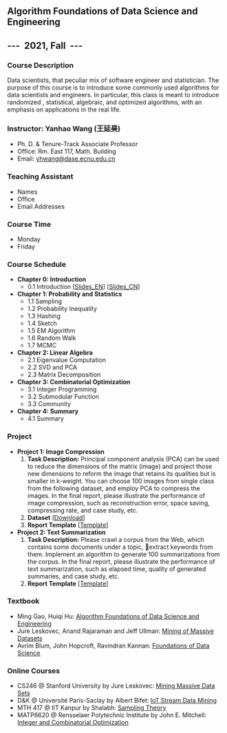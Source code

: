 ## Algorithm Foundations of Data Science and Engineering
## ---  2021, Fall  ---

### Course Description
Data scientists, that peculiar mix of software engineer and statistician. The purpose of this course is to introduce some commonly used algorithms for data scientists and engineers. In particular, this class is meant to introduce randomized , statistical, algebraic, and optimized algorithms, with an emphasis on applications in the real life.

### Instructor: Yanhao Wang (王延昊)
- Ph. D. & Tenure-Track Associate Professor
- Office: Rm. East 117, Math. Building
- Email: <yhwang@dase.ecnu.edu.cn>

### Teaching Assistant
- Names
- Office
- Email Addresses

### Course Time
- Monday
- Friday

### Course Schedule
- **Chapter 0: Introduction**
  - 0.1 Introduction [[Slides_EN](url)] [[Slides_CN](url)]
- **Chapter 1: Probability and Statistics**
  - 1.1 Sampling
  - 1.2 Probability Inequality
  - 1.3 Hashing
  - 1.4 Sketch
  - 1.5 EM Algorithm
  - 1.6 Random Walk
  - 1.7 MCMC
- **Chapter 2: Linear Algebra**
  - 2.1 Eigenvalue Computation
  - 2.2 SVD and PCA
  - 2.3 Matrix Decomposition
- **Chapter 3: Combinatorial Optimization**
  - 3.1 Integer Programming
  - 3.2 Submodular Function
  - 3.3 Community
- **Chapter 4: Summary**
  - 4.1 Summary

### Project
- **Project 1: Image Compression**
  1. **Task Description:** Principal component analysis (PCA) can be used to reduce the dimensions of the matrix (image) and project those new dimensions to reform the image that retains its qualities but is smaller in k-weight. You can choose 100 images from single class from the following dataset, and employ PCA to compress the images. In the final report, please illustrate the performance of image compression, such as reconstruction error, space saving, compressing rate, and case study, etc.
  2. **Dataset** [[Download](url)]
  3. **Report Template** [[Template](url)]
- **Project 2: Text Summarization**
  1. **Task Description:** Please crawl a corpus from the Web, which contains some documents under a topic, extract keywords from them. Implement an algorithm to generate 100 summarizations from the corpus. In the final report, please illustrate the performance of text summarization, such as elapsed time, quality of generated summaries, and case study, etc.
  2. **Report Template** [[Template](url)]

### Textbook
- Ming Gao, Huiqi Hu: [Algorithm Foundations of Data Science and Engineering](https://item.jd.com/12863803.html)
- Jure Leskovec, Anand Rajaraman and Jeff Ullman: [Mining of Massive Datasets](http://mmds.org)
- Avrim Blum, John Hopcroft, Ravindran Kannan: [Foundations of Data Science](https://home.ttic.edu/~avrim/book.pdf)

### Online Courses
- CS246 @ Stanford University by Jure Leskovec: [Mining Massive Data Sets](http://web.stanford.edu/class/cs246/)
- D&K @ Université Paris-Saclay by Albert Bifet: [IoT Stream Data Mining](https://albertbifet.com/dk-iot-stream-data-mining-2019-2020/)
- MTH 417 @ IIT Kanpur by Shalabh: [Sampling Theory](http://home.iitk.ac.in/~shalab/course1.htm)
- MATP6620 @ Rensselaer Polytechnic Institute by John E. Mitchell: [Integer and Combinatorial Optimization](https://homepages.rpi.edu/~mitchj/matp6620/)
